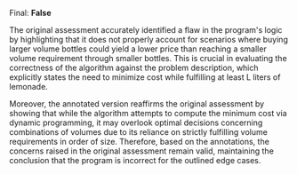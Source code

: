 Final: **False**

The original assessment accurately identified a flaw in the program's logic by highlighting that it does not properly account for scenarios where buying larger volume bottles could yield a lower price than reaching a smaller volume requirement through smaller bottles. This is crucial in evaluating the correctness of the algorithm against the problem description, which explicitly states the need to minimize cost while fulfilling at least L liters of lemonade.

Moreover, the annotated version reaffirms the original assessment by showing that while the algorithm attempts to compute the minimum cost via dynamic programming, it may overlook optimal decisions concerning combinations of volumes due to its reliance on strictly fulfilling volume requirements in order of size. Therefore, based on the annotations, the concerns raised in the original assessment remain valid, maintaining the conclusion that the program is incorrect for the outlined edge cases.